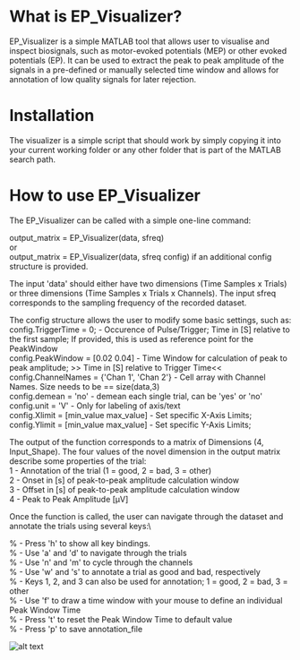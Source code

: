 # What is EP_Visualizer?
EP_Visualizer is a simple MATLAB tool that allows user to visualise and inspect biosignals, such as motor-evoked potentials (MEP) or other evoked potentials (EP).
It can be used to extract the peak to peak amplitude of the signals in a pre-defined or manually selected time window and allows for annotation of low quality signals for later rejection.

# Installation
The visualizer is a simple script that should work by simply copying it into your current working folder or any other folder that is part of the MATLAB search path.

# How to use EP_Visualizer
The EP_Visualizer can be called with a simple one-line command:

output_matrix = EP_Visualizer(data, sfreq)\
or \
output_matrix = EP_Visualizer(data, sfreq config) if an additional config structure is provided.

The input 'data' should either have two dimensions (Time Samples x Trials) or three dimensions (Time Samples x Trials x  Channels). The input sfreq corresponds to the sampling frequency of the recorded dataset.

The config structure allows the user to modify some basic settings, such as:\
config.TriggerTime       = 0; - Occurence of Pulse/Trigger; Time in [S] relative to the first sample; If provided, this is used as reference point for the PeakWindow\
config.PeakWindow        = [0.02 0.04] - Time Window for calculation of peak to peak amplitude; >> Time in [S] relative to Trigger Time<<\
config.ChannelNames      = {'Chan 1', 'Chan 2'} - Cell array with Channel Names. Size needs to be == size(data,3)\
config.demean            = 'no' - demean each single trial, can be 'yes' or 'no'\
config.unit              = 'V' - Only for labeling of axis/text\
config.Xlimit            = [min_value max_value] - Set specific X-Axis Limits;\
config.Ylimit            = [min_value max_value] - Set specific Y-Axis Limits;

The output of the function corresponds to a matrix of Dimensions (4, Input_Shape). The four values of the novel dimension in the output matrix describe some properties of the trial:\
1 - Annotation of the trial (1 = good, 2 = bad, 3 = other)\
2 - Onset in [s] of peak-to-peak amplitude calculation window\
3 - Offset in [s] of peak-to-peak amplitude calculation window\
4 - Peak to Peak Amplitude [µV]

Once the function is called, the user can navigate through the dataset and annotate the trials using several keys:\

% - Press 'h' to show all key bindings.\
% - Use 'a' and 'd' to navigate through the trials\
% - Use 'n' and 'm' to cycle through the channels\
% - Use 'w' and 's' to annotate a trial as good and bad, respectively\
% - Keys 1, 2, and 3 can also be used for annotation; 1 = good, 2 = bad, 3 = other\
% - Use 'f' to draw a time window with your mouse to define an individual Peak Window Time\
% - Press 't' to reset the Peak Window Time to default value\
% - Press 'p' to save annotation_file

![alt text](https://github.com/XamHom/MEP_Visualizer/blob/main/image1.png?raw=true)

